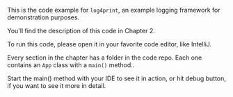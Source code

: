 This is the code example for `log4print`, an example
logging framework for demonstration purposes.

You'll find the description of this code in Chapter 2.

To run this code, please open it in your favorite code editor,
like IntelliJ.

Every section in the chapter has a folder in the code repo.
Each one contains an `App` class with a `main()` method..

Start the main() method with your IDE to see it in action,
or hit debug button, if you want to see it more in detail.

